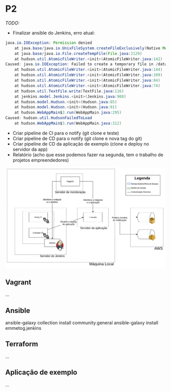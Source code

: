 # P2

*TODO:*
- Finalizar ansible do Jenkins, erro atual:
```java
java.io.IOException: Permission denied
	at java.base/java.io.UnixFileSystem.createFileExclusively(Native Method)
	at java.base/java.io.File.createTempFile(File.java:2129)
	at hudson.util.AtomicFileWriter.<init>(AtomicFileWriter.java:142)
Caused: java.io.IOException: Failed to create a temporary file in /data/jenkins
	at hudson.util.AtomicFileWriter.<init>(AtomicFileWriter.java:144)
	at hudson.util.AtomicFileWriter.<init>(AtomicFileWriter.java:109)
	at hudson.util.AtomicFileWriter.<init>(AtomicFileWriter.java:84)
	at hudson.util.AtomicFileWriter.<init>(AtomicFileWriter.java:74)
	at hudson.util.TextFile.write(TextFile.java:116)
	at jenkins.model.Jenkins.<init>(Jenkins.java:908)
	at hudson.model.Hudson.<init>(Hudson.java:85)
	at hudson.model.Hudson.<init>(Hudson.java:81)
	at hudson.WebAppMain$3.run(WebAppMain.java:295)
Caused: hudson.util.HudsonFailedToLoad
	at hudson.WebAppMain$3.run(WebAppMain.java:312)
```
- Criar pipeline de CI para o notify (git clone e teste)
- Criar pipeline de CD para o notify (git clone e nova tag do git)
- Criar pipeline de CD da aplicação de exemplo (clone e deploy no
  servidor da app)
- Relatório (acho que esse podemos fazer na segunda, tem o trabalho de
  projetos empreendedores)

![Visão Geral da Arquitetura](./arquitetura.png)

## Vagrant

...

## Ansible

ansible-galaxy collection install community.general
ansible-galaxy install emmetog.jenkins


## Terraform

...


## Aplicação de exemplo

...
